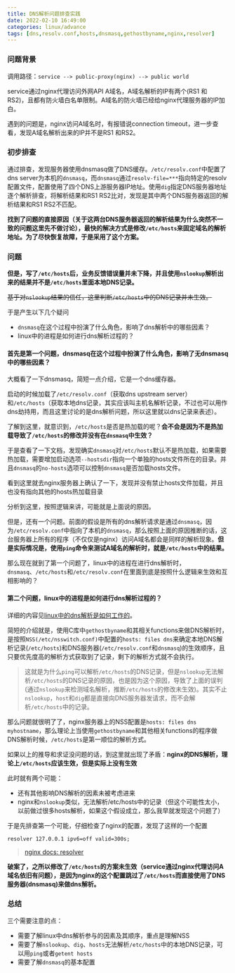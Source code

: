 ```yaml
---
title: DNS解析问题排查实践
date: 2022-02-10 16:49:00
categories: linux/advance
tags: [dns,resolv.conf,hosts,dnsmasq,gethostbyname,nginx,resolver]
---
```


### 问题背景
调用路径：`service --> public-proxy(nginx) --> public world`

service通过nginx代理访问外网API A域名，A域名解析的IP有两个(RS1 和 RS2)，且都有防火墙白名单限制。A域名的防火墙已经给nginx代理服务器的IP加白。

遇到的问题是，nginx访问A域名时，有报错说connection timeout，进一步查看，发现A域名解析出来的IP并不是RS1 和RS2。

### 初步排查
通过排查，发现服务器使用dnsmasq做了DNS缓存。`/etc/resolv.conf`中配置了dns server为本机的`dnsmasq`，而`dnsmasq`通过`resolv-file=***`指向特定的resolv配置文件，配置使用了四个DNS上游服务器IP地址。使用`dig`指定DNS服务器地址逐个解析排查，将解析结果和RS1 RS2比对，发现是其中两个DNS服务器返回的解析结果和RS1 RS2不匹配。

**找到了问题的直接原因（关于这两台DNS服务器返回的解析结果为什么突然不一致的问题这里先不做讨论），最快的解决方式是修改`/etc/hosts`来固定域名的解析地址。为了尽快恢复故障，于是采用了这个方案。**

### 问题
**但是，写了`/etc/hosts`后，业务反馈错误量并未下降，并且使用`nslookup`解析出来的结果并不是`/etc/hosts`里面本地DNS记录。**

~~基于对`nslookup`结果的信任，这里判断`/etc/hosts`中的DNS记录并未生效。~~

于是产生以下几个疑问

- `dnsmasq`在这个过程中扮演了什么角色，影响了dns解析中的哪些因素？
- linux中的进程是如何进行dns解析过程的？

#### 首先是第一个问题，dnsmasq在这个过程中扮演了什么角色，影响了无dnsmasq中的哪些因素？
大概看了一下dnsmasq，简短一点介绍，它是一个dns缓存器。

启动的时候加载了`/etc/resolv.conf`（获取dns upstream server）和`/etc/hosts`（获取本地dns记录，其实应该叫主机名解析记录，不过也可以用作dns劫持用，而且这里讨论的是dns解析问题，所以这里就以dns记录来表述）。

了解到这里，就意识到，`/etc/hosts`是否是热加载的呢？**会不会是因为不是热加载导致了`/etc/hosts`的修改并没有在`dnsmasq`中生效？**

于是查看了一下文档，发现确实`dnsmasq`对`/etc/hosts`默认不是热加载，如果需要热加载，需要增加启动选项`--hostsdir`指向一个单独的hosts文件所在的目录。并且`dnsmasq`的`no-hosts`选项可以控制`dnsmasq`是否加载hosts文件。

看到这里就去nginx服务器上确认了一下，发现并没有禁止hosts文件加载，并且也没有指向其他的hosts热加载目录

分析到这里，按照逻辑来讲，可能就是上面说的原因。

但是，还有一个问题。前面的假设是所有的dns解析请求是通过`dnsmasq`，因为`/etc/resolv.conf`中指向了本机的`dnsmasq`，那么按照上面的原因推断的话，这台服务器上所有的程序（不仅仅是nginx）访问A域名都会是同样的解析现象。**但是实际情况是，使用`ping`命令来测试A域名的解析时，就是`/etc/hosts`中的结果。**

那么现在就到了第一个问题了，linux中的进程在进行dns解析时，`dnsmasq`、`/etc/hosts`和`/etc/resolv.conf`在里面到底是按照什么逻辑来生效和互相影响的？

#### 第二个问题，linux中的进程是如何进行dns解析过程的？
详细的内容见[linux中的dns解析是如何工作的](/linux/advance/dns_00_how_dns_work_in_linux.html)。

简短的介绍就是，使用C库中`gethostbyname`和其相关functions来做DNS解析时，是按照`NSS(/etc/nsswitch.conf)`中配置的`hosts: files dns`来确定本地DNS解析记录(`/etc/hosts`)和DNS服务器(`/etc/resolv.conf`和`dnsmasq`)的生效顺序，且只要优先度高的解析方式获取到了记录，剩下的解析方式就不会执行。

> 这就是为什么`ping`可以解析`/etc/hosts`的DNS记录，但是`nslookup`无法解析`/etc/hosts`的DNS记录的原因，也是因为这个原因，导致了上面的误判(通过`nslookup`来检测域名解析，推断`/etc/hosts`的修改未生效)。其实不止`nslookup`，`host`和`dig`都是直接向DNS服务器发请求，而不会解析`/etc/hosts`中的记录。

那么问题就很明了了，nginx服务器上的NSS配置是`hosts: files dns myhostname`，那么理论上当使用`gethostbyname`和其他相关functions的程序做DNS解析时候，`/etc/hosts`是第一顺位的解析方式。

如果以上的推导和求证没问题的话，到这里就出现了矛盾：**nginx的DNS解析，理论上`/etc/hosts`应该生效，但是实际上没有生效**

此时就有两个可能：
- 还有其他影响DNS解析的因素未被考虑进来
- nginx和`nslookup`类似，无法解析/etc/hosts中的记录（但这个可能性太小，以前做过很多hosts解析，如果这个假设成立，那么我早就发现这个问题了）

于是先排查第一个可能，仔细检查了nginx的配置，发现了这样的一个配置
```
resolver 127.0.0.1 ipv6=off valid=300s;
```
> [nginx docs: resolver](http://nginx.org/en/docs/http/ngx_http_core_module.html#resolver)

**破案了，之所以修改了`/etc/hosts`的方案未生效（service通过nginx代理访问A域名依旧有问题），是因为nginx的这个配置跳过了`/etc/hosts`而直接使用了DNS服务器(dnsmasq)来做dns解析。**

### 总结
三个需要注意的点：
- 需要了解linux中dns解析参与的因素及其顺序，重点是理解NSS
- 需要了解`nslookup`、`dig`、`hosts`无法解析`/etc/hosts`中的本地DNS记录，可以用`ping`或者`getent hosts`
- 需要了解`dnsmasq`的基本配置